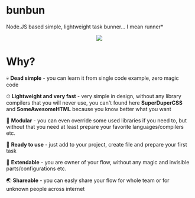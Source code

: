 # bunbun

Node.JS based simple, lightweight task bunner... I mean runner\*

<p align="center">
  <img src="bunbun.png" />
</p>

# Why?

💀 **Dead simple** - you can learn it from single code example, zero magic code

⏱ **Lightweight and very fast** - very simple in design, without any library compilers that you will never use,  you can't found here **SuperDuperCSS** and **SomeAwesomeHTML** because you know better what you want

🧩 **Modular** - you can even override some used libraries if you need to, but without that you need at least prepare your favorite languages/compilers etc.

📐 **Ready to use** - just add to your project, create file and prepare your first task

🔌 **Extendable** - you are owner of your flow, without any magic and invisible parts/configurations etc.

🌏 **Shareable** - you can easly share your flow for whole team or for unknown people across internet